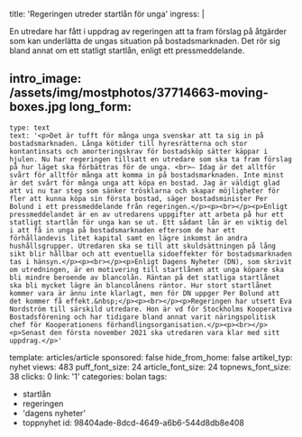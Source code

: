 title: 'Regeringen utreder startlån för unga'
ingress: |
  <p>En utredare har fått i uppdrag av regeringen att ta fram förslag på åtgärder som kan underlätta de ungas situation på bostadsmarknaden. Det rör sig bland annat om ett statligt startlån, enligt ett pressmeddelande.
  </p>
  
intro_image: /assets/img/mostphotos/37714663-moving-boxes.jpg
long_form:
  -
    type: text
    text: '<p>Det är tufft för många unga svenskar att ta sig in på bostadsmarknaden. Långa kötider till hyresrätterna och stor kontantinsats och amorteringskrav för bostadsköp sätter käppar i hjulen. Nu har regeringen tillsatt en utredare som ska ta fram förslag på hur läget ska förbättras för de unga. <br>– Idag är det alltför svårt för alltför många att komma in på bostadsmarknaden. Inte minst är det svårt för många unga att köpa en bostad. Jag är väldigt glad att vi nu tar steg som sänker trösklarna och skapar möjligheter för fler att kunna köpa sin första bostad, säger bostadsminister Per Bolund i ett pressmeddelande från regeringen.</p><p><br></p><p>Enligt pressmeddelandet är en av utredarens uppgifter att arbeta på hur ett statligt startlån för unga kan se ut. Ett sådant lån är en viktig del i att få in unga på bostadsmarknaden eftersom de har ett förhållandevis litet kapital samt en lägre inkomst än andra hushållsgrupper. Utredaren ska se till att skuldsättningen på lång sikt blir hållbar och att eventuella sidoeffekter för bostadsmarknaden tas i hänsyn.</p><p><br></p><p>Enligt Dagens Nyheter (DN), som skrivit om utredningen, är en motivering till startlånen att unga köpare ska bli mindre beroende av blancolån. Räntan på det statliga startlånet ska bli mycket lägre än blancolånens räntor. Hur stort startlånet kommer vara är ännu inte klarlagt, men för DN uppger Per Bolund att det kommer få effekt.&nbsp;</p><p><br></p><p>Regeringen har utsett Eva Nordström till särskild utredare. Hon är vd för Stockholms Kooperativa Bostadsförening och har tidigare bland annat varit näringspolitisk chef för Kooperationens förhandlingsorganisation.</p><p><br></p><p>Senast den första november 2021 ska utredaren vara klar med sitt uppdrag.</p>'
template: articles/article
sponsored: false
hide_from_home: false
artikel_typ: nyhet
views: 483
puff_font_size: 24
article_font_size: 24
topnews_font_size: 38
clicks: 0
link: '1'
categories: bolan
tags:
  - startlån
  - regeringen
  - 'dagens nyheter'
  - toppnyhet
id: 98404ade-8dcd-4649-a6b6-544d8db8e408

